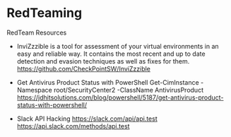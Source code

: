 # RedTeaming
RedTeam Resources

- InviZzzible is a tool for assessment of your virtual environments in an easy and reliable way. It contains the most recent and up to date detection and evasion techniques as well as fixes for them.
https://github.com/CheckPointSW/InviZzzible

- Get Antivirus Product Status with PowerShell
Get-CimInstance -Namespace root/SecurityCenter2 -ClassName AntivirusProduct
https://jdhitsolutions.com/blog/powershell/5187/get-antivirus-product-status-with-powershell/

- Slack API Hacking
https://slack.com/api/api.test
https://api.slack.com/methods/api.test
